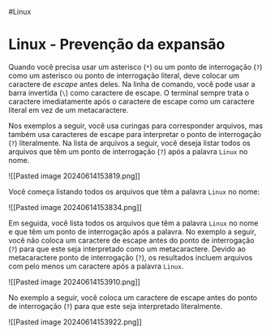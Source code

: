 #Linux 
# Linux - Prevenção da expansão

Quando você precisa usar um asterisco (`*`) ou um ponto de interrogação (`?`) como um asterisco ou ponto de interrogação literal, deve colocar um caractere de _escape_ antes deles. Na linha de comando, você pode usar a barra invertida (`\`) como caractere de escape. O terminal sempre trata o caractere imediatamente após o caractere de escape como um caractere literal em vez de um metacaractere.

Nos exemplos a seguir, você usa curingas para corresponder arquivos, mas também usa caracteres de escape para interpretar o ponto de interrogação (`?`) literalmente. Na lista de arquivos a seguir, você deseja listar todos os arquivos que têm um ponto de interrogação (`?`) após a palavra `Linux` no nome.

![[Pasted image 20240614153819.png]]

Você começa listando todos os arquivos que têm a palavra `Linux` no nome:

![[Pasted image 20240614153834.png]]

Em seguida, você lista todos os arquivos que têm a palavra `Linux` no nome e que têm um ponto de interrogação após a palavra. No exemplo a seguir, você não coloca um caractere de escape antes do ponto de interrogação (`?`) para que este seja interpretado como um metacaractere. Devido ao metacaractere ponto de interrogação (`?`), os resultados incluem arquivos com pelo menos um caractere após a palavra `Linux`.

![[Pasted image 20240614153910.png]]

No exemplo a seguir, você coloca um caractere de escape antes do ponto de interrogação (`?`) para que este seja interpretado literalmente.

![[Pasted image 20240614153922.png]]





